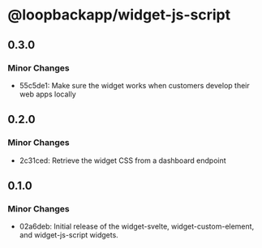 # @loopbackapp/widget-js-script

## 0.3.0

### Minor Changes

- 55c5de1: Make sure the widget works when customers develop their web apps locally

## 0.2.0

### Minor Changes

- 2c31ced: Retrieve the widget CSS from a dashboard endpoint

## 0.1.0

### Minor Changes

- 02a6deb: Initial release of the widget-svelte, widget-custom-element, and widget-js-script widgets.

